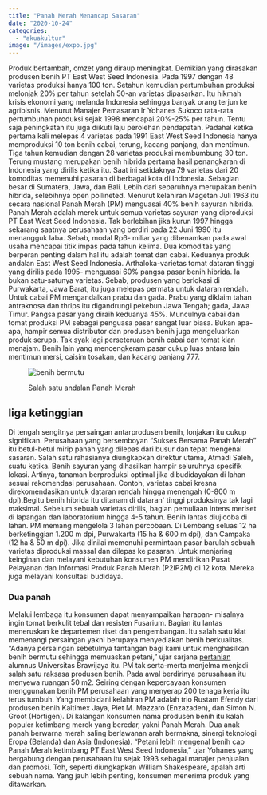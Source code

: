 ```yaml
---
title: "Panah Merah Menancap Sasaran"
date: "2020-10-24"
categories: 
  - "akuakultur"
image: "/images/expo.jpg"
---
```


Produk bertambah, omzet yang diraup meningkat. Demikian yang dirasakan produsen benih PT East West Seed Indonesia. Pada 1997 dengan 48 varietas produksi hanya 100 ton. Setahun kemudian pertumbuhan produksi melonjak 20% per tahun setelah 50-an varietas dipasarkan. Itu hikmah krisis ekonomi yang melanda Indonesia sehingga banyak orang terjun ke agribisnis. Menurut Manajer Pemasaran Ir Yohanes Sukoco rata-rata pertumbuhan produksi sejak 1998 mencapai 20%-25% per tahun. Tentu saja peningkatan itu juga diikuti laju perolehan pendapatan. Padahal ketika pertama kali melepas 4 varietas pada 1991 East West Seed Indonesia hanya memproduksi 10 ton benih cabai, terung, kacang panjang, dan mentimun. Tiga tahun kemudian dengan 28 varietas produksi membumbung 30 ton. Terung mustang merupakan benih hibrida pertama hasil penangkaran di Indonesia yang dirilis ketika itu. Saat ini setidaknya 79 varietas dari 20 komoditas memenuhi pasaran di berbagai kota di Indonesia. Sebagian besar di Sumatera, Jawa, dan Bali. Lebih dari separuhnya merupakan benih hibrida, selebihnya open pollineted. Menurut kelahiran Magetan Juli 1963 itu secara nasional Panah Merah (PM) menguasai 40% benih sayuran hibrida. Panah Merah adalah merek untuk semua varietas sayuran yang diproduksi PT East West Seed Indonesia. Tak berlebihan jika kurun 1997 hingga sekarang saatnya perusahaan yang berdiri pada 22 Juni 1990 itu menangguk laba. Sebab, modal Rp6- miliar yang dibenamkan pada awal usaha mencapai titik impas pada tahun kelima. Dua komoditas yang berperan penting dalam hal itu adalah tomat dan cabai. Keduanya produk andalan East West Seed Indonesia. Arthaloka-varietas tomat dataran tinggi yang dirilis pada 1995- menguasai 60% pangsa pasar benih hibrida. Ia bukan satu-satunya varietas. Sebab, produsen yang berlokasi di Purwakarta, Jawa Barat, itu juga melepas permata untuk dataran rendah. Untuk cabai PM mengandalkan prabu dan gada. Prabu yang diklaim tahan antraknosa dan thrips itu digandrungi pekebun Jawa Tengah; gada, Jawa Timur. Pangsa pasar yang diraih keduanya 45%. Munculnya cabai dan tomat produksi PM sebagai penguasa pasar sangat luar biasa. Bukan apa-apa, hampir semua distributor dan produsen benih juga mengeluarkan produk serupa. Tak syak lagi perseteruan benih cabai dan tomat kian menajam. Benih lain yang mencengkeram pasar cukup luas antara lain mentimun mersi, caisim tosakan, dan kacang panjang 777.

<figure>

![benih bermutu](/images/panah_merah.jpg "bibit andalan")

<figcaption>

Salah satu andalan Panah Merah

</figcaption>

</figure>

## liga ketinggian

Di tengah sengitnya persaingan antarprodusen benih, lonjakan itu cukup signifikan. Perusahaan yang bersemboyan “Sukses Bersama Panah Merah” itu betul-betul mirip panah yang dilepas dari busur dan tepat mengenai sasaran. Salah satu rahasianya diungkapkan direktur utama, Atmadi Saleh, suatu ketika. Benih sayuran yang dihasilkan hampir seluruhnya spesifik lokasi. Artinya, tanaman berproduksi optimal jika dibudidayakan di lahan sesuai rekomendasi perusahaan. Contoh, varietas cabai kresna direkomendasikan untuk dataran rendah hingga menengah (0-800 m dpi).Begitu benih hibrida itu ditanam di dataran' tinggi produksinya tak lagi maksimal. Sebelum sebuah varietas dirilis, bagian pemuliaan intens meriset di lapangan dan laboratorium hingga 4-5 tahun. Benih lantas diujicoba di lahan. PM memang mengelola 3 lahan percobaan. Di Lembang seluas 12 ha berketinggian 1.200 m dpi, Purwakarta (15 ha & 600 m dpi), dan Campaka (12 ha & 50 m dpi). Jika dinilai memenuhi permintaan pasar barulah sebuah varietas diproduksi massal dan dilepas ke pasaran. Untuk menjaring keinginan dan melayani kebutuhan konsumen PM mendirikan Pusat Pelayanan dan Informasi Produk Panah Merah (P2IP2M) di 12 kota. Mereka juga melayani konsultasi budidaya.

### Dua panah

Melalui lembaga itu konsumen dapat menyampaikan harapan- misalnya ingin tomat berkulit tebal dan resisten Fusarium. Bagian itu lantas meneruskan ke departemen riset dan pengembangan. Itu salah satu kiat memenangi persaingan yakni berupaya menyediakan benih berkualitas. “Adanya persaingan sebetulnya tantangan bagi kami untuk menghasilkan benih bermutu sehingga memuaskan petani,” ujar sarjana [pertanian](http://localhost/mitra/pertanian "pertanian") alumnus Universitas Brawijaya itu. PM tak serta-merta menjelma menjadi salah satu raksasa produsen benih. Pada awal berdirinya perusahaan itu menyewa ruangan 50 m2. Seiring dengan kepercayaan konsumen menggunakan benih PM perusahaan yang menyerap 200 tenaga kerja itu terus tumbuh. Yang membidani kelahiran PM adalah trio Rustam Efendy dari produsen benih Kaltimex Jaya, Piet M. Mazzaro (Enzazaden), dan Simon N. Groot (Hortigen). Di kalangan konsumen nama produsen benih itu kalah populer ketimbang merek yang beredar, yakni Panah Merah. Dua anak panah berwarna merah saling berlawanan arah bermakna, sinergi teknologi Eropa (Belanda) dan Asia (Indonesia). “Petani lebih mengenal benih cap Panah Merah ketimbang PT East West Seed Indonesia,” ujar Yohanes yang bergabung dengan perusahaan itu sejak 1993 sebagai manajer penjualan dan promosi. Toh, seperti diungkapkan William Shakespeare, apalah arti sebuah nama. Yang jauh lebih penting, konsumen menerima produk yang ditawarkan.
